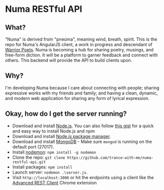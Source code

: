 # Numa RESTful API

## What?
"Numa" is derived from "pneúma", meaning wind, breath, spirit. This is the repo for Numa's AngularJS client, a work in progress and descendant of [Warrior Poets](https://github.com/trance-with-me/Warrior-Poets). Numa is becoming a hub for sharing poetry, musings, and free-form diction. It will be a platform to garner feedback and connect with others. This backend will provide the API to build clients upon.

## Why?
I'm developing Numa because I care about connecting with people; sharing expressive works with my friends and family; and having a clean, dynamic, and modern web application for sharing any form of lyrical expression.

## Okay, how do I get the server running?
* Download and install [Node.js](http://www.nodejs.org/download/). You can also follow [this gist](https://gist.github.com/isaacs/579814) for a quick and easy way to install Node.js and npm
* Download and install [Node.js package manager](https://github.com/npm/npm).
* Download and install [MongoDB](http://docs.mongodb.org/manual/installation/) - Make sure `mongod` is running on the default port (27017).
* Install [nodemon](http://nodemon.io/): `npm install -g nodemon`
* Clone the repo: `git clone https://github.com/trance-with-me/numa-restful-api.git`
* Install packages: `npm install`
* Launch server: `nodemon .\server.js`. 
* Visit `http://localhost:3000` or hit the endpoints using a client like the [Advanced REST Client](https://chrome.google.com/webstore/detail/advanced-rest-client/hgmloofddffdnphfgcellkdfbfbjeloo?hl=en-US) Chrome extension
